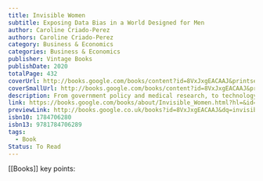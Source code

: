 ```yaml
---
title: Invisible Women
subtitle: Exposing Data Bias in a World Designed for Men
author: Caroline Criado-Perez
authors: Caroline Criado-Perez
category: Business & Economics
categories: Business & Economics
publisher: Vintage Books
publishDate: 2020
totalPage: 432
coverUrl: http://books.google.com/books/content?id=8VxJxgEACAAJ&printsec=frontcover&img=1&zoom=1&source=gbs_api
coverSmallUrl: http://books.google.com/books/content?id=8VxJxgEACAAJ&printsec=frontcover&img=1&zoom=5&source=gbs_api
description: From government policy and medical research, to technology, workplaces, and the media, Invisible women reveals how in a world built for and by men, we are systematically ignoring half of the population, often with disastrous consequences. Caroline Criado Perez brings together for the first time an impressive range of case studies, stories and new research from across the world that illustrate the hidden ways in which women are forgotten, and the profound impact this has on us all.
link: https://books.google.com/books/about/Invisible_Women.html?hl=&id=8VxJxgEACAAJ
previewLink: http://books.google.co.uk/books?id=8VxJxgEACAAJ&dq=invisible+women&hl=&as_pt=BOOKS&cd=1&source=gbs_api
isbn10: 1784706280
isbn13: 9781784706289
tags:
  - Book
Status: To Read
---
```

[[Books]]
key points: